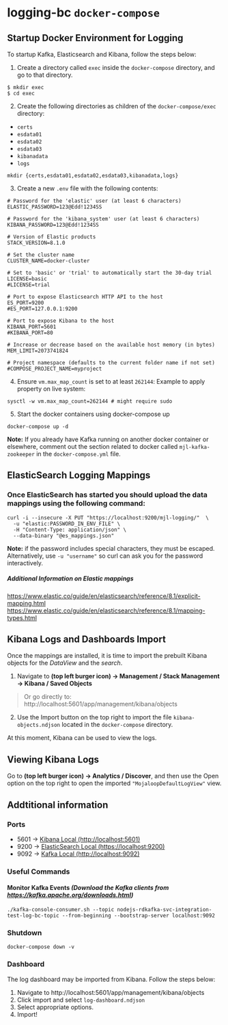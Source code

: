 # logging-bc `docker-compose`

## Startup Docker Environment for Logging

To startup Kafka, Elasticsearch and Kibana, follow the steps below:

1. Create a directory called `exec` inside the `docker-compose` directory, and go to that directory.

```shell
$ mkdir exec
$ cd exec
```

2. Create the following directories as children of the `docker-compose/exec` directory:
* `certs`
* `esdata01`
* `esdata02`
* `esdata03`
* `kibanadata`
* `logs`

```shell
mkdir {certs,esdata01,esdata02,esdata03,kibanadata,logs}
```

3. Create a new `.env` file with the following contents:
```properties
# Password for the 'elastic' user (at least 6 characters)
ELASTIC_PASSWORD=123@Edd!1234SS

# Password for the 'kibana_system' user (at least 6 characters)
KIBANA_PASSWORD=123@Edd!1234SS

# Version of Elastic products
STACK_VERSION=8.1.0

# Set the cluster name
CLUSTER_NAME=docker-cluster

# Set to 'basic' or 'trial' to automatically start the 30-day trial
LICENSE=basic
#LICENSE=trial

# Port to expose Elasticsearch HTTP API to the host
ES_PORT=9200
#ES_PORT=127.0.0.1:9200

# Port to expose Kibana to the host
KIBANA_PORT=5601
#KIBANA_PORT=80

# Increase or decrease based on the available host memory (in bytes)
MEM_LIMIT=2073741824

# Project namespace (defaults to the current folder name if not set)
#COMPOSE_PROJECT_NAME=myproject
```

4. Ensure `vm.max_map_count` is set to at least `262144`: Example to apply property on live system:
```shell
sysctl -w vm.max_map_count=262144 # might require sudo
```

5. Start the docker containers using docker-compose up
```shell
docker-compose up -d
```

**Note:** If you already have Kafka running on another docker container or elsewhere, comment out the section related to docker called `mjl-kafka-zookeeper` in the `docker-compose.yml` file. 

## ElasticSearch Logging Mappings

### Once ElasticSearch has started you should upload the data mappings using the following command:

```shell
curl -i --insecure -X PUT "https://localhost:9200/mjl-logging/"  \ 
  -u "elastic:PASSWORD_IN_ENV_FILE" \ 
  -H "Content-Type: application/json" \
  --data-binary "@es_mappings.json"
```
**Note:** if the password includes special characters, they must be escaped. Alternatively, use `-u "username"` so curl can ask you for the password interactively.

##### Additional Information on Elastic mappings
https://www.elastic.co/guide/en/elasticsearch/reference/8.1/explicit-mapping.html
https://www.elastic.co/guide/en/elasticsearch/reference/8.1/mapping-types.html

## Kibana Logs and Dashboards Import

Once the mappings are installed, it is time to import the prebuilt Kibana objects for the _DataView_ and the _search_. 

1. Navigate to **(top left burger icon) -> Management / Stack Management -> Kibana / Saved Objects**

>Or go directly to: http://localhost:5601/app/management/kibana/objects

2. Use the Import button on the top right to import the file `kibana-objects.ndjson` located in the `docker-compose` directory.

At this moment, Kibana can be used to view the logs. 

## Viewing Kibana Logs

Go to **(top left burger icon) -> Analytics / Discover**, and then use the Open option on the top right to open the imported `"MojaloopDefaultLogView"` view.   

## Addtitional information

### Ports
* 5601 -> [Kibana Local (http://localhost:5601)](http://localhost:5601)
* 9200 -> [ElasticSearch Local (https://localhost:9200)](https://localhost:9200)
* 9092 -> [Kafka Local (http://localhost:9092)](http://localhost:9092)

### Useful Commands

#### Monitor Kafka Events _(Download the Kafka clients from https://kafka.apache.org/downloads.html)_
```shell
./kafka-console-consumer.sh --topic nodejs-rdkafka-svc-integration-test-log-bc-topic --from-beginning --bootstrap-server localhost:9092
```

### Shutdown
```shell
docker-compose down -v
```

### Dashboard
The log dashboard may be imported from Kibana. Follow the steps below:
1. Navigate to http://localhost:5601/app/management/kibana/objects
2. Click import and select `log-dashboard.ndjson`
3. Select appropriate options.
4. Import!
